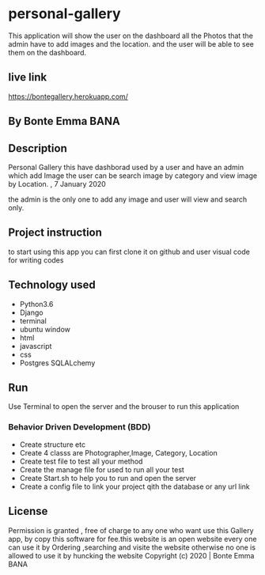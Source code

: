 # personal-gallery
This application will show the user on the dashboard all the Photos that the admin have to add images and the location. and the user will be able to see them on the dashboard.

## live link 
https://bontegallery.herokuapp.com/

## By Bonte Emma BANA
## Description

Personal Gallery this have dashborad used by a user and have an admin which add Image the user can be search image by category and view image by Location. , 7 January 2020

the admin is the only one to add any image and user will view and search only.

## Project instruction 
to start using this app you can first clone it on github
and user visual code for writing codes
## Technology used
* Python3.6
* Django
* terminal 
* ubuntu window
* html
* javascript
* css
* Postgres SQLALchemy
## Run
Use Terminal to open the server and the brouser to run this application

### Behavior Driven Development (BDD)
* Create structure  etc
* Create 4 classs are Photographer,Image, Category, Location
* Create test file to test all your method 
* Create the manage file for used to run all your test
* Create Start.sh to help you to run and open the server
* Create a config file to link your project qith the database or any url link

## License
Permission is granted , free of charge to any one who want use this Gallery app, by  copy this software for fee.this website is an open website every one can use it by Ordering ,searching and visite the website 
 otherwise no one is allowed to use it by huncking the website 
Copyright (c) 2020 | Bonte Emma BANA

